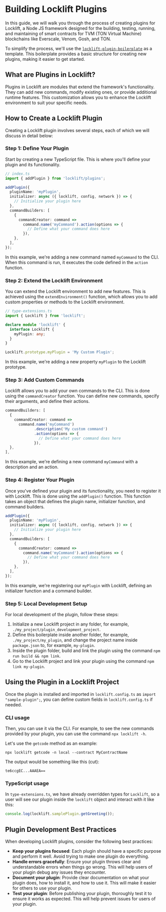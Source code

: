 # Building Locklift Plugins

In this guide, we will walk you through the process of creating plugins for Locklift, a Node JS framework designed for the building, testing, running, and maintaining of smart contracts for TVM (TON Virtual Machine) blockchains like Everscale, Venom, Gosh, and TON.

To simplify the process, we'll use the [`locklift-plugin-boilerplate`](https://github.com/broxus/locklift-plugin-boilerplate/tree/master) as a template. This boilerplate provides a basic structure for creating new plugins, making it easier to get started.

## What are Plugins in Locklift?

Plugins in Locklift are modules that extend the framework's functionality. They can add new commands, modify existing ones, or provide additional runtime features. This customization allows you to enhance the Locklift environment to suit your specific needs.

## How to Create a Locklift Plugin

Creating a Locklift plugin involves several steps, each of which we will discuss in detail below:

### Step 1: Define Your Plugin

Start by creating a new TypeScript file. This is where you'll define your plugin and its functionality.

```typescript
// index.ts
import { addPlugin } from 'locklift/plugins';

addPlugin({
  pluginName: 'myPlugin',
  initializer: async ({ locklift, config, network }) => {
    // Initialize your plugin here
  },
  commandBuilders: [
    {
      commandCreator: command =>
        command.name('myCommand').action(options => {
          // Define what your command does here
        }),
    },
  ],
});
```

In this example, we're adding a new command named `myCommand` to the CLI. When this command is run, it executes the code defined in the `action` function.

### Step 2: Extend the Locklift Environment

You can extend the Locklift environment to add new features. This is achieved using the `extendEnvironment()` function, which allows you to add custom properties or methods to the Locklift environment.

```typescript
// type-extensions.ts
import { Locklift } from 'locklift';

declare module 'locklift' {
  interface Locklift {
    myPlugin: any;
  }
}

Locklift.prototype.myPlugin = 'My Custom Plugin';
```

In this example, we're adding a new property `myPlugin` to the Locklift prototype.

### Step 3: Add Custom Commands

Locklift allows you to add your own commands to the CLI. This is done using the `commandCreator` function. You can define new commands, specify their arguments, and define their actions.

```typescript
commandBuilders: [
  {
    commandCreator: command =>
      command.name('myCommand')
             .description('My custom command')
             .action(options => {
               // Define what your command does here
             }),
  },
],
```

In this example, we're defining a new command `myCommand` with a description and an action.

### Step 4: Register Your Plugin

Once you've defined your plugin and its functionality, you need to register it with Locklift. This is done using the `addPlugin()` function. This function takes an object that defines the plugin name, initializer function, and command builders.

```typescript
addPlugin({
  pluginName: 'myPlugin',
  initializer: async ({ locklift, config, network }) => {
    // Initialize your plugin here
  },
  commandBuilders: [
    {
      commandCreator: command =>
        command.name('myCommand').action(options => {
          // Define what your command does here
        }),
    },
  ],
});
```

In this example, we're registering our `myPlugin` with Locklift, defining an initializer function and a command builder.

### Step 5: Local Development Setup

For local development of the plugin, follow these steps:

1. Initialize a new Locklift project in any folder, for example, `./my_project/plugin_development_project`.
2. Define this boilerplate inside another folder, for example, `./my_project/my_plugin`, and change the project name inside `package.json` to, for example, `my-plugin`.
3. Inside the plugin folder, build and link the plugin using the command `npm run build && npm link`.
4. Go to the Locklift project and link your plugin using the command `npm link my-plugin`.

## Using the Plugin in a Locklift Project

Once the plugin is installed and imported in `locklift.config.ts` as `import "sample-plugin";`, you can define custom fields in `locklift.config.ts` if needed.

### CLI usage

Then, you can use it via the CLI. For example, to see the new commands provided by your plugin, you can use the command `npx locklift -h`.

Let's use the `getcode` method as an example:

```shell
npx locklift getcode -n local --contract MyContractName
```

The output would be something like this (cut):

```shell
te6ccgEC...AAAEA==
```

### TypeScript usage

In `type-extensions.ts`, we have already overridden types for `Locklift`, so a user will see our plugin inside the `locklift` object and interact with it like this:

```typescript
console.log(locklift.samplePlugin.getGreeting());
```

## Plugin Development Best Practices

When developing Locklift plugins, consider the following best practices:

- **Keep your plugins focused**: Each plugin should have a specific purpose and perform it well. Avoid trying to make one plugin do everything.
- **Handle errors gracefully**: Ensure your plugin throws clear and understandable errors when things go wrong. This will help users of your plugin debug any issues they encounter.
- **Document your plugin**: Provide clear documentation on what your plugin does, how to install it, and how to use it. This will make it easier for others to use your plugin.
- **Test your plugin**: Before publishing your plugin, thoroughly test it to ensure it works as expected. This will help prevent issues for users of your plugin.
